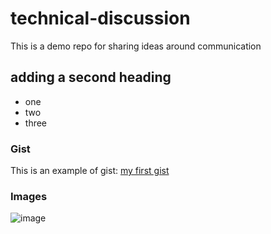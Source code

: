 # technical-discussion
This is a demo repo for sharing ideas around communication 

## adding a second heading 
* one
* two
* three

### Gist
This is an example of gist: [my first gist](https://gist.github.com/eyash24/be33dea736db6295b29593ab6c020f5f)

### Images
![image](https://github.com/eyash24/technical-discussion/assets/108235388/5bbce04f-b805-4d2d-aa14-57300ef9f9fd)
